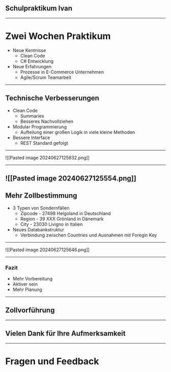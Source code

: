 ## Schulpraktikum Ivan

--- 

# Zwei Wochen Praktikum

- Neue Kentnisse
	- Clean Code
	- C# Entwicklung
- Neue Erfahrungen
	- Prozesse in E-Commerce Unternehmen
	- Agile/Scrum Teamarbeit 
	
---

## Technische Verbesserungen
- Clean Code
	- Summaries
	- Besseres Nachvollziehen
- Modular Programmierung
	- Aufteilung einer großen Logik in viele kleine Methoden
- Bessere Interface
	- REST Standard gefolgt


---

![[Pasted image 20240627125832.png]]

---
 ![[Pasted image 20240627125554.png]]
--- 
## Mehr Zollbestimmung

- 3 Typen von Sondernfällen
	- Zipcode - 27498 Helgoland in Deutschland
	- Region - 39 XXX Grönland in Dänemark
	- City - 23030 Livigno in Italien
- Neues Databankstruktur
	- Verbindung zwischen Countries und Ausnahmen mit Foregin Key
---

![[Pasted image 20240627125646.png]]

--- 

### Fazit
- Mehr Vorbereitung
- Aktiver sein
- Mehr Planung

---

## Zollvorführung

--- 

## Vielen Dank für Ihre Aufmerksamkeit

--- 

# Fragen und Feedback 